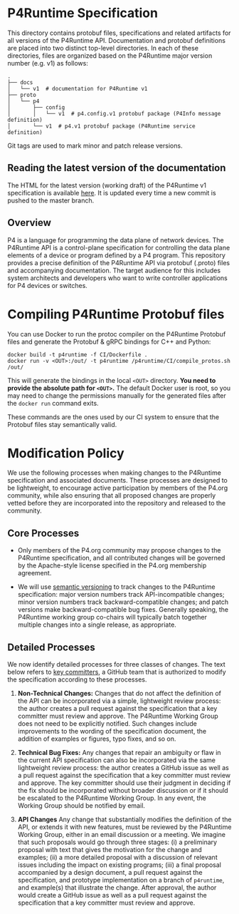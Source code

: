 # P4Runtime Specification

This directory contains protobuf files, specifications and related artifacts for
all versions of the P4Runtime API. Documentation and protobuf definitions are
placed into two distinct top-level directories. In each of these directories,
files are organized based on the P4Runtime major version number (e.g. v1) as
follows:
```
.
├── docs
│   └── v1  # documentation for P4Runtime v1
├── proto
│   └── p4
│       ├── config
│       │   └── v1  # p4.config.v1 protobuf package (P4Info message definition)
│       └── v1  # p4.v1 protobuf package (P4Runtime service definition)
```

Git tags are used to mark minor and patch release versions.

## Reading the latest version of the documentation

The HTML for the latest version (working draft) of the P4Runtime v1
specification is available
[here](https://s3-us-west-2.amazonaws.com/p4runtime/docs/master/P4Runtime-Spec.html). It
is updated every time a new commit is pushed to the master branch.

## Overview
P4 is a language for programming the data plane of network devices. The
P4Runtime API is a control-plane specification for controlling the data plane
elements of a device or program defined by a P4 program. This repository
provides a precise definition of the P4Runtime API via protobuf (.proto) files
and accompanying documentation. The target audience for this includes system
architects and developers who want to write controller applications for P4
devices or switches.

# Compiling P4Runtime Protobuf files

You can use Docker to run the protoc compiler on the P4Runtime Protobuf files
and generate the Protobuf & gRPC bindings for C++ and Python:

```
docker build -t p4runtime -f CI/Dockerfile .
docker run -v <OUT>:/out/ -t p4runtime /p4runtime/CI/compile_protos.sh /out/
```

This will generate the bindings in the local `<OUT>` directory. **You need to
provide the absolute path for `<OUT>`.** The default Docker user is root, so you
may need to change the permissions manually for the generated files after the
`docker run` command exits.

These commands are the ones used by our CI system to ensure that the Protobuf
files stay semantically valid.

# Modification Policy

We use the following processes when making changes to the P4Runtime
specification and associated documents. These processes are designed to be
lightweight, to encourage active participation by members of the P4.org
community, while also ensuring that all proposed changes are properly vetted
before they are incorporated into the repository and released to the community.

## Core Processes

* Only members of the P4.org community may propose changes to the P4Runtime
  specification, and all contributed changes will be governed by the
  Apache-style license specified in the P4.org membership agreement.

* We will use [semantic versioning](http://semver.org/) to track changes to the
  P4Runtime specification: major version numbers track API-incompatible changes;
  minor version numbers track backward-compatible changes; and patch versions
  make backward-compatible bug fixes. Generally speaking, the P4Runtime working
  group co-chairs will typically batch together multiple changes into a single
  release, as appropriate.

## Detailed Processes

We now identify detailed processes for three classes of changes. The text below
refers to [key
committers](https://github.com/orgs/p4lang/teams/p4lang-key-committers), a
GitHub team that is authorized to modify the specification according to these
processes.

1. **Non-Technical Changes:** Changes that do not affect the definition of the
   API can be incorporated via a simple, lightweight review process: the author
   creates a pull request against the specification that a key committer must
   review and approve. The P4Runtime Working Group does not need to be
   explicitly notified. Such changes include improvements to the wording of the
   specification document, the addition of examples or figures, typo fixes, and
   so on.

2. **Technical Bug Fixes:** Any changes that repair an ambiguity or flaw in the
   current API specification can also be incorporated via the same lightweight
   review process: the author creates a GitHub issue as well as a pull request
   against the specification that a key committer must review and approve. The
   key committer should use their judgment in deciding if the fix should be
   incorporated without broader discussion or if it should be escalated to the
   P4Runtime Working Group. In any event, the Working Group should be notified
   by email.

3. **API Changes** Any change that substantially modifies the definition of the
   API, or extends it with new features, must be reviewed by the P4Runtime
   Working Group, either in an email discussion or a meeting. We imagine that
   such proposals would go through three stages: (i) a preliminary proposal with
   text that gives the motivation for the change and examples; (ii) a more
   detailed proposal with a discussion of relevant issues including the impact
   on existing programs; (iii) a final proposal accompanied by a design
   document, a pull request against the specification, and prototype
   implementation on a branch of `p4runtime`, and example(s) that illustrate the
   change. After approval, the author would create a GitHub issue as well as a
   pull request against the specification that a key committer must review and
   approve.
